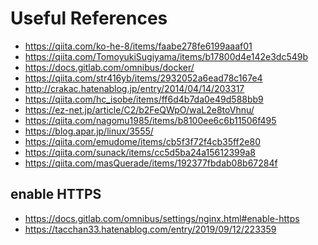 Useful References
=========================

- https://qiita.com/ko-he-8/items/faabe278fe6199aaaf01
- https://qiita.com/TomoyukiSugiyama/items/b17800d4e142e3dc549b
- https://docs.gitlab.com/omnibus/docker/
- https://qiita.com/str416yb/items/2932052a6ead78c167e4
- http://crakac.hatenablog.jp/entry/2014/04/14/203317
- https://qiita.com/hc_isobe/items/ff6d4b7da0e49d588bb9
- https://ez-net.jp/article/C2/b2FeQWpO/waL2e8toVhnu/
- https://qiita.com/nagomu1985/items/b8100ee6c6b11506f495
- https://blog.apar.jp/linux/3555/
- https://qiita.com/emudome/items/cb5f3f72f4cb35ff2e80
- https://qiita.com/sunack/items/cc5d5ba24a15612399a8
- https://qiita.com/masQuerade/items/192377fbdab08b67284f

## enable HTTPS
- https://docs.gitlab.com/omnibus/settings/nginx.html#enable-https
- https://tacchan33.hatenablog.com/entry/2019/09/12/223359

